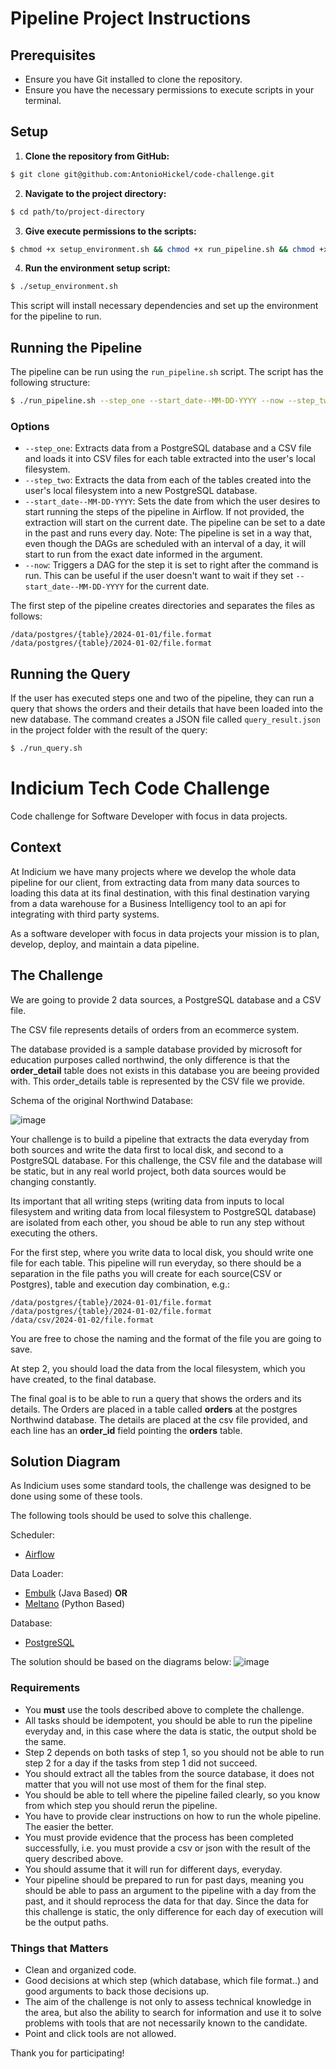 # Pipeline Project Instructions

## Prerequisites

- Ensure you have Git installed to clone the repository.
- Ensure you have the necessary permissions to execute scripts in your terminal.

## Setup

1. **Clone the repository from GitHub:**
  
```  bash   
$ git clone git@github.com:AntonioHickel/code-challenge.git
```

2. **Navigate to the project directory:**

```  bash
$ cd path/to/project-directory
```

3. **Give execute permissions to the scripts:**

```  bash
$ chmod +x setup_environment.sh && chmod +x run_pipeline.sh && chmod +x run_query.sh
```

4. **Run the environment setup script:**

``` bash
$ ./setup_environment.sh
```

This script will install necessary dependencies and set up the environment for the pipeline to run.

## Running the Pipeline

The pipeline can be run using the `run_pipeline.sh` script. The script has the following structure:

``` bash
$ ./run_pipeline.sh --step_one --start_date--MM-DD-YYYY --now --step_two --start_date--MM-DD-YYYY --now
```

### Options

- `--step_one`: Extracts data from a PostgreSQL database and a CSV file and loads it into CSV files for each table extracted into the user's local filesystem.
- `--step_two`: Extracts the data from each of the tables created into the user's local filesystem into a new PostgreSQL database.
- `--start_date--MM-DD-YYYY`: Sets the date from which the user desires to start running the steps of the pipeline in Airflow. If not provided, the extraction will start on the current date. The pipeline can be set to a date in the past and runs every day. Note: The pipeline is set in a way that, even though the DAGs are scheduled with an interval of a day, it will start to run from the exact date informed in the argument.
- `--now`: Triggers a DAG for the step it is set to right after the command is run. This can be useful if the user doesn't want to wait if they set `--start_date--MM-DD-YYYY` for the current date.

The first step of the pipeline creates directories and separates the files as follows:


```
/data/postgres/{table}/2024-01-01/file.format
/data/postgres/{table}/2024-01-02/file.format
```


## Running the Query

If the user has executed steps one and two of the pipeline, they can run a query that shows the orders and their details that have been loaded into the new database. The command creates a JSON file called `query_result.json` in the project folder with the result of the query:

``` bash
$ ./run_query.sh
```




# Indicium Tech Code Challenge

Code challenge for Software Developer with focus in data projects.


## Context

At Indicium we have many projects where we develop the whole data pipeline for our client, from extracting data from many data sources to loading this data at its final destination, with this final destination varying from a data warehouse for a Business Intelligency tool to an api for integrating with third party systems.

As a software developer with focus in data projects your mission is to plan, develop, deploy, and maintain a data pipeline.


## The Challenge

We are going to provide 2 data sources, a PostgreSQL database and a CSV file.

The CSV file represents details of orders from an ecommerce system.

The database provided is a sample database provided by microsoft for education purposes called northwind, the only difference is that the **order_detail** table does not exists in this database you are beeing provided with. This order_details table is represented by the CSV file we provide.

Schema of the original Northwind Database: 

![image](https://user-images.githubusercontent.com/49417424/105997621-9666b980-608a-11eb-86fd-db6b44ece02a.png)

Your challenge is to build a pipeline that extracts the data everyday from both sources and write the data first to local disk, and second to a PostgreSQL database. For this challenge, the CSV file and the database will be static, but in any real world project, both data sources would be changing constantly.

Its important that all writing steps (writing data from inputs to local filesystem and writing data from local filesystem to PostgreSQL database) are isolated from each other, you shoud be able to run any step without executing the others.

For the first step, where you write data to local disk, you should write one file for each table. This pipeline will run everyday, so there should be a separation in the file paths you will create for each source(CSV or Postgres), table and execution day combination, e.g.:

```
/data/postgres/{table}/2024-01-01/file.format
/data/postgres/{table}/2024-01-02/file.format
/data/csv/2024-01-02/file.format
```

You are free to chose the naming and the format of the file you are going to save.

At step 2, you should load the data from the local filesystem, which you have created, to the final database.

The final goal is to be able to run a query that shows the orders and its details. The Orders are placed in a table called **orders** at the postgres Northwind database. The details are placed at the csv file provided, and each line has an **order_id** field pointing the **orders** table.

## Solution Diagram

As Indicium uses some standard tools, the challenge was designed to be done using some of these tools.

The following tools should be used to solve this challenge.

Scheduler:
- [Airflow](https://airflow.apache.org/docs/apache-airflow/stable/installation/index.html)

Data Loader:
- [Embulk](https://www.embulk.org) (Java Based)
**OR**
- [Meltano](https://docs.meltano.com/?_gl=1*1nu14zf*_gcl_au*MTg2OTE2NDQ4Mi4xNzA2MDM5OTAz) (Python Based)

Database:
- [PostgreSQL](https://www.postgresql.org/docs/15/index.html)

The solution should be based on the diagrams below:
![image](docs/diagrama_embulk_meltano.jpg)


### Requirements

- You **must** use the tools described above to complete the challenge.
- All tasks should be idempotent, you should be able to run the pipeline everyday and, in this case where the data is static, the output shold be the same.
- Step 2 depends on both tasks of step 1, so you should not be able to run step 2 for a day if the tasks from step 1 did not succeed.
- You should extract all the tables from the source database, it does not matter that you will not use most of them for the final step.
- You should be able to tell where the pipeline failed clearly, so you know from which step you should rerun the pipeline.
- You have to provide clear instructions on how to run the whole pipeline. The easier the better.
- You must provide evidence that the process has been completed successfully, i.e. you must provide a csv or json with the result of the query described above.
- You should assume that it will run for different days, everyday.
- Your pipeline should be prepared to run for past days, meaning you should be able to pass an argument to the pipeline with a day from the past, and it should reprocess the data for that day. Since the data for this challenge is static, the only difference for each day of execution will be the output paths.

### Things that Matters

- Clean and organized code.
- Good decisions at which step (which database, which file format..) and good arguments to back those decisions up.
- The aim of the challenge is not only to assess technical knowledge in the area, but also the ability to search for information and use it to solve problems with tools that are not necessarily known to the candidate.
- Point and click tools are not allowed.


Thank you for participating!